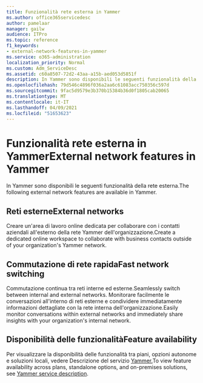 ```yaml
---
title: Funzionalità rete esterna in Yammer
ms.author: office365servicedesc
author: pamelaar
manager: gailw
audience: ITPro
ms.topic: reference
f1_keywords:
- external-network-features-in-yammer
ms.service: o365-administration
localization_priority: Normal
ms.custom: Adm_ServiceDesc
ms.assetid: c60a8507-72d2-43aa-a15b-aed053d5851f
description: In Yammer sono disponibili le seguenti funzionalità della rete esterna.
ms.openlocfilehash: 79d546c4896f036a2aa6c61083acc750356c597d
ms.sourcegitcommit: 9fac5d9579e3b370b15384b36d0f1805cab20065
ms.translationtype: MT
ms.contentlocale: it-IT
ms.lasthandoff: 04/09/2021
ms.locfileid: "51653623"
---
```

# <a name="external-network-features-in-yammer"></a><span data-ttu-id="84853-103">Funzionalità rete esterna in Yammer</span><span class="sxs-lookup"><span data-stu-id="84853-103">External network features in Yammer</span></span>

<span data-ttu-id="84853-104">In Yammer sono disponibili le seguenti funzionalità della rete esterna.</span><span class="sxs-lookup"><span data-stu-id="84853-104">The following external network features are available in Yammer.</span></span>
  
## <a name="external-networks"></a><span data-ttu-id="84853-105">Reti esterne</span><span class="sxs-lookup"><span data-stu-id="84853-105">External networks</span></span>

<span data-ttu-id="84853-106">Creare un'area di lavoro online dedicata per collaborare con i contatti aziendali all'esterno della rete Yammer dell'organizzazione.</span><span class="sxs-lookup"><span data-stu-id="84853-106">Create a dedicated online workspace to collaborate with business contacts outside of your organization's Yammer network.</span></span>
  
## <a name="fast-network-switching"></a><span data-ttu-id="84853-107">Commutazione di rete rapida</span><span class="sxs-lookup"><span data-stu-id="84853-107">Fast network switching</span></span>

<span data-ttu-id="84853-108">Commutazione continua tra reti interne ed esterne.</span><span class="sxs-lookup"><span data-stu-id="84853-108">Seamlessly switch between internal and external networks.</span></span> <span data-ttu-id="84853-109">Monitorare facilmente le conversazioni all'interno di reti esterne e condividere immediatamente informazioni dettagliate con la rete interna dell'organizzazione.</span><span class="sxs-lookup"><span data-stu-id="84853-109">Easily monitor conversations within external networks and immediately share insights with your organization's internal network.</span></span>
  
## <a name="feature-availability"></a><span data-ttu-id="84853-110">Disponibilità delle funzionalità</span><span class="sxs-lookup"><span data-stu-id="84853-110">Feature availability</span></span>

<span data-ttu-id="84853-111">Per visualizzare la disponibilità delle funzionalità tra piani, opzioni autonome e soluzioni locali, vedere Descrizione del servizio [Yammer.](yammer-service-description.md)</span><span class="sxs-lookup"><span data-stu-id="84853-111">To view feature availability across plans, standalone options, and on-premises solutions, see [Yammer service description](yammer-service-description.md).</span></span>